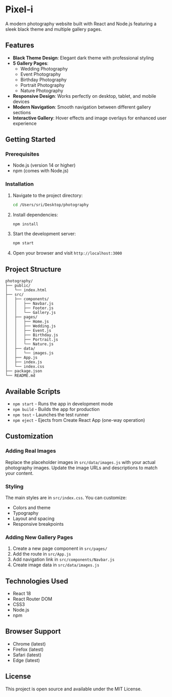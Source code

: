 # Pixel-i

A modern photography website built with React and Node.js featuring a sleek black theme and multiple gallery pages.

## Features

- **Black Theme Design**: Elegant dark theme with professional styling
- **5 Gallery Pages**: 
  - Wedding Photography
  - Event Photography  
  - Birthday Photography
  - Portrait Photography
  - Nature Photography
- **Responsive Design**: Works perfectly on desktop, tablet, and mobile devices
- **Modern Navigation**: Smooth navigation between different gallery sections
- **Interactive Gallery**: Hover effects and image overlays for enhanced user experience

## Getting Started

### Prerequisites

- Node.js (version 14 or higher)
- npm (comes with Node.js)

### Installation

1. Navigate to the project directory:
   ```bash
   cd /Users/sri/Desktop/photography
   ```

2. Install dependencies:
   ```bash
   npm install
   ```

3. Start the development server:
   ```bash
   npm start
   ```

4. Open your browser and visit `http://localhost:3000`

## Project Structure

```
photography/
├── public/
│   └── index.html
├── src/
│   ├── components/
│   │   ├── Navbar.js
│   │   ├── Footer.js
│   │   └── Gallery.js
│   ├── pages/
│   │   ├── Home.js
│   │   ├── Wedding.js
│   │   ├── Event.js
│   │   ├── Birthday.js
│   │   ├── Portrait.js
│   │   └── Nature.js
│   ├── data/
│   │   └── images.js
│   ├── App.js
│   ├── index.js
│   └── index.css
├── package.json
└── README.md
```

## Available Scripts

- `npm start` - Runs the app in development mode
- `npm build` - Builds the app for production
- `npm test` - Launches the test runner
- `npm eject` - Ejects from Create React App (one-way operation)

## Customization

### Adding Real Images

Replace the placeholder images in `src/data/images.js` with your actual photography images. Update the image URLs and descriptions to match your content.

### Styling

The main styles are in `src/index.css`. You can customize:
- Colors and theme
- Typography
- Layout and spacing
- Responsive breakpoints

### Adding New Gallery Pages

1. Create a new page component in `src/pages/`
2. Add the route in `src/App.js`
3. Add navigation link in `src/components/Navbar.js`
4. Create image data in `src/data/images.js`

## Technologies Used

- React 18
- React Router DOM
- CSS3
- Node.js
- npm

## Browser Support

- Chrome (latest)
- Firefox (latest)
- Safari (latest)
- Edge (latest)

## License

This project is open source and available under the MIT License.
